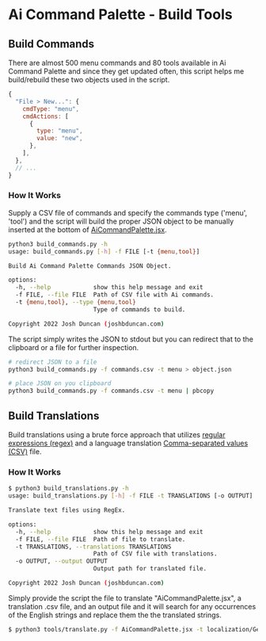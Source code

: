 # Ai Command Palette - Build Tools

## Build Commands

There are almost 500 menu commands and 80 tools available in Ai Command Palette and since they get updated often, this script helps me build/rebuild these two objects used in the script.

```javascript
{
  "File > New...": {
    cmdType: "menu",
    cmdActions: [
      {
        type: "menu",
        value: "new",
      },
    ],
  },
  // ...
}
```

### How It Works

Supply a CSV file of commands and specify the commands type ('menu', 'tool') and the script will build the proper JSON object to be manually inserted at the bottom of [AiCommandPalette.jsx](/AiCommandPalette.jsx).
```bash
python3 build_commands.py -h                                           
usage: build_commands.py [-h] -f FILE [-t {menu,tool}]

Build Ai Command Palette Commands JSON Object.

options:
  -h, --help            show this help message and exit
  -f FILE, --file FILE  Path of CSV file with Ai commands.
  -t {menu,tool}, --type {menu,tool}
                        Type of commands to build.

Copyright 2022 Josh Duncan (joshbduncan.com)
```

The script simply writes the JSON to stdout but you can redirect that to the clipboard or a file for further inspection.

```bash
# redirect JSON to a file
python3 build_commands.py -f commands.csv -t menu > object.json

# place JSON on you clipboard
python3 build_commands.py -f commands.csv -t menu | pbcopy
```

## Build Translations

Build translations using a brute force approach that utilizes [regular expressions (regex)](https://en.wikipedia.org/wiki/Regular_expression) and a language translation [Comma-separated values (CSV)](https://en.wikipedia.org/wiki/Comma-separated_values) file.

### How It Works

```bash
$ python3 build_translations.py -h
usage: build_translations.py [-h] -f FILE -t TRANSLATIONS [-o OUTPUT]

Translate text files using RegEx.

options:
  -h, --help            show this help message and exit
  -f FILE, --file FILE  Path of file to translate.
  -t TRANSLATIONS, --translations TRANSLATIONS
                        Path of CSV file with translations.
  -o OUTPUT, --output OUTPUT
                        Output path for translated file.

Copyright 2022 Josh Duncan (joshbduncan.com)
```

Simply provide the script the file to translate "AiCommandPalette.jsx", a translation .csv file, and an output file and it will search for any occurrences of the English strings and replace them the the translated strings.

```bash
$ python3 tools/translate.py -f AiCommandPalette.jsx -t localization/German.csv -o AiCommandPalette-German.jsx
```
